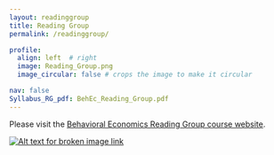 ```yaml
---
layout: readinggroup
title: Reading Group
permalink: /readinggroup/

profile:
  align: left  # right
  image: Reading_Group.png
  image_circular: false # crops the image to make it circular

nav: false
Syllabus_RG_pdf: BehEc_Reading_Group.pdf
---
```


Please visit the [Behavioral Economics Reading Group course website](https://econreadinggroup.github.io).



[![Alt text for broken image link](https://egorbronnikov.github.io/assets/img/Reading_Group.png)](https://econreadinggroup.github.io)


